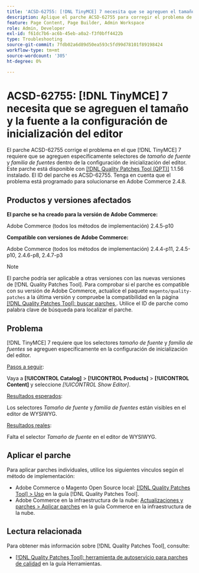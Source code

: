 ```yaml
---
title: 'ACSD-62755: [!DNL TinyMCE] 7 necesita que se agreguen el tamaño y la fuente a la configuración de inicialización del editor'
description: Aplique el parche ACSD-62755 para corregir el problema de Adobe Commerce donde  [!DNL TinyMCE] 7 requiere que *tamaño de fuente* y *familia de fuentes* se agreguen específicamente dentro de la configuración de inicialización del editor.
feature: Page Content, Page Builder, Admin Workspace
role: Admin, Developer
exl-id: f61dc7b6-ac6b-45eb-a0a2-f3f0bff4422b
type: Troubleshooting
source-git-commit: 7fdb02a6d89d50ea593c5fd99d78101f89198424
workflow-type: tm+mt
source-wordcount: '305'
ht-degree: 0%

---
```


# ACSD-62755: [!DNL TinyMCE] 7 necesita que se agreguen el tamaño y la fuente a la configuración de inicialización del editor

El parche ACSD-62755 corrige el problema en el que [!DNL TinyMCE] 7 requiere que se agreguen específicamente selectores de *tamaño de fuente* y *familia de fuentes* dentro de la configuración de inicialización del editor. Este parche está disponible con [[!DNL Quality Patches Tool (QPT)]](/help/tools/quality-patches-tool/quality-patches-tool-to-self-serve-quality-patches.md) 1.1.56 instalado. El ID del parche es ACSD-62755. Tenga en cuenta que el problema está programado para solucionarse en Adobe Commerce 2.4.8.

## Productos y versiones afectados

**El parche se ha creado para la versión de Adobe Commerce:**

Adobe Commerce (todos los métodos de implementación) 2.4.5-p10

**Compatible con versiones de Adobe Commerce:**

Adobe Commerce (todos los métodos de implementación) 2.4.4-p11, 2.4.5-p10, 2.4.6-p8, 2.4.7-p3

>[!NOTE]
>
>El parche podría ser aplicable a otras versiones con las nuevas versiones de [!DNL Quality Patches Tool]. Para comprobar si el parche es compatible con su versión de Adobe Commerce, actualice el paquete `magento/quality-patches` a la última versión y compruebe la compatibilidad en la página [[!DNL Quality Patches Tool]: buscar parches ](https://experienceleague.adobe.com/tools/commerce-quality-patches/index.html?lang=es). Utilice el ID de parche como palabra clave de búsqueda para localizar el parche.

## Problema

[!DNL TinyMCE] 7 requiere que los selectores *tamaño de fuente* y *familia de fuentes* se agreguen específicamente en la configuración de inicialización del editor.

<u>Pasos a seguir</u>:

Vaya a **[!UICONTROL Catalog]** > **[!UICONTROL Products]** > **[!UICONTROL Content]** y seleccione *[!UICONTROL Show Editor]*.

<u>Resultados esperados</u>:

Los selectores *Tamaño de fuente* y *familia de fuentes* están visibles en el editor de WYSIWYG.

<u>Resultados reales</u>:

Falta el selector *Tamaño de fuente* en el editor de WYSIWYG.

## Aplicar el parche

Para aplicar parches individuales, utilice los siguientes vínculos según el método de implementación:

* Adobe Commerce o Magento Open Source local: [[!DNL Quality Patches Tool] > Uso](/help/tools/quality-patches-tool/usage.md) en la guía [!DNL Quality Patches Tool].
* Adobe Commerce en la infraestructura de la nube: [Actualizaciones y parches > Aplicar parches](https://experienceleague.adobe.com/docs/commerce-cloud-service/user-guide/develop/upgrade/apply-patches.html?lang=es) en la guía Commerce en la infraestructura de la nube.

## Lectura relacionada

Para obtener más información sobre [!DNL Quality Patches Tool], consulte:

* [[!DNL Quality Patches Tool]: herramienta de autoservicio para parches de calidad](/help/tools/quality-patches-tool/quality-patches-tool-to-self-serve-quality-patches.md) en la guía Herramientas.
